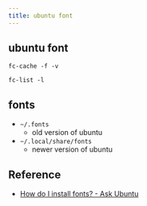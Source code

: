 ```yaml
---
title: ubuntu font
---
```


## ubuntu font


```
fc-cache -f -v
```

```
fc-list -l
```

## fonts

* `~/.fonts`
    * old version of ubuntu
* `~/.local/share/fonts`
    * newer version of ubuntu

## Reference
* [How do I install fonts? \- Ask Ubuntu](https://askubuntu.com/questions/3697/how-do-i-install-fonts)
